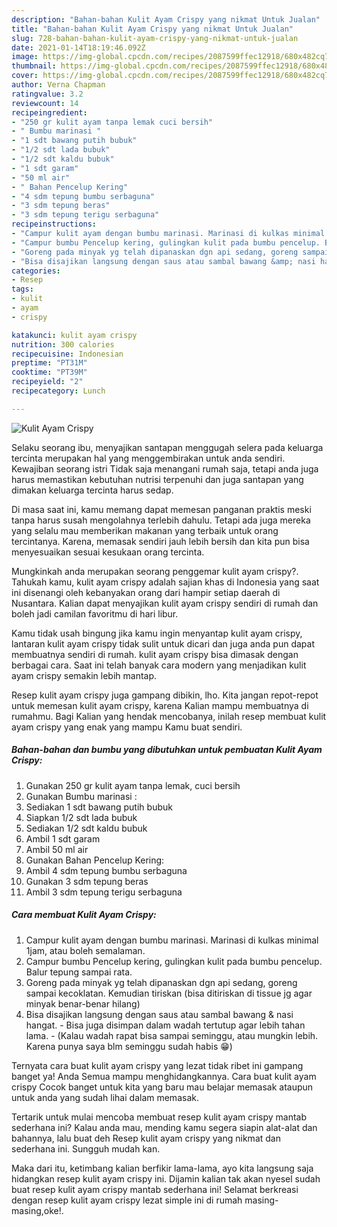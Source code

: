 ```yaml
---
description: "Bahan-bahan Kulit Ayam Crispy yang nikmat Untuk Jualan"
title: "Bahan-bahan Kulit Ayam Crispy yang nikmat Untuk Jualan"
slug: 728-bahan-bahan-kulit-ayam-crispy-yang-nikmat-untuk-jualan
date: 2021-01-14T18:19:46.092Z
image: https://img-global.cpcdn.com/recipes/2087599ffec12918/680x482cq70/kulit-ayam-crispy-foto-resep-utama.jpg
thumbnail: https://img-global.cpcdn.com/recipes/2087599ffec12918/680x482cq70/kulit-ayam-crispy-foto-resep-utama.jpg
cover: https://img-global.cpcdn.com/recipes/2087599ffec12918/680x482cq70/kulit-ayam-crispy-foto-resep-utama.jpg
author: Verna Chapman
ratingvalue: 3.2
reviewcount: 14
recipeingredient:
- "250 gr kulit ayam tanpa lemak cuci bersih"
- " Bumbu marinasi "
- "1 sdt bawang putih bubuk"
- "1/2 sdt lada bubuk"
- "1/2 sdt kaldu bubuk"
- "1 sdt garam"
- "50 ml air"
- " Bahan Pencelup Kering"
- "4 sdm tepung bumbu serbaguna"
- "3 sdm tepung beras"
- "3 sdm tepung terigu serbaguna"
recipeinstructions:
- "Campur kulit ayam dengan bumbu marinasi. Marinasi di kulkas minimal 1jam, atau boleh semalaman."
- "Campur bumbu Pencelup kering, gulingkan kulit pada bumbu pencelup. Balur tepung sampai rata."
- "Goreng pada minyak yg telah dipanaskan dgn api sedang, goreng sampai kecoklatan. Kemudian tiriskan (bisa ditiriskan di tissue jg agar minyak benar-benar hilang)"
- "Bisa disajikan langsung dengan saus atau sambal bawang &amp; nasi hangat.  Bisa juga disimpan dalam wadah tertutup agar lebih tahan lama.  (Kalau wadah rapat bisa sampai seminggu, atau mungkin lebih. Karena punya saya blm seminggu sudah habis 😁)"
categories:
- Resep
tags:
- kulit
- ayam
- crispy

katakunci: kulit ayam crispy 
nutrition: 300 calories
recipecuisine: Indonesian
preptime: "PT31M"
cooktime: "PT39M"
recipeyield: "2"
recipecategory: Lunch

---
```



![Kulit Ayam Crispy](https://img-global.cpcdn.com/recipes/2087599ffec12918/680x482cq70/kulit-ayam-crispy-foto-resep-utama.jpg)

Selaku seorang ibu, menyajikan santapan menggugah selera pada keluarga tercinta merupakan hal yang menggembirakan untuk anda sendiri. Kewajiban seorang istri Tidak saja menangani rumah saja, tetapi anda juga harus memastikan kebutuhan nutrisi terpenuhi dan juga santapan yang dimakan keluarga tercinta harus sedap.

Di masa  saat ini, kamu memang dapat memesan panganan praktis meski tanpa harus susah mengolahnya terlebih dahulu. Tetapi ada juga mereka yang selalu mau memberikan makanan yang terbaik untuk orang tercintanya. Karena, memasak sendiri jauh lebih bersih dan kita pun bisa menyesuaikan sesuai kesukaan orang tercinta. 



Mungkinkah anda merupakan seorang penggemar kulit ayam crispy?. Tahukah kamu, kulit ayam crispy adalah sajian khas di Indonesia yang saat ini disenangi oleh kebanyakan orang dari hampir setiap daerah di Nusantara. Kalian dapat menyajikan kulit ayam crispy sendiri di rumah dan boleh jadi camilan favoritmu di hari libur.

Kamu tidak usah bingung jika kamu ingin menyantap kulit ayam crispy, lantaran kulit ayam crispy tidak sulit untuk dicari dan juga anda pun dapat membuatnya sendiri di rumah. kulit ayam crispy bisa dimasak dengan berbagai cara. Saat ini telah banyak cara modern yang menjadikan kulit ayam crispy semakin lebih mantap.

Resep kulit ayam crispy juga gampang dibikin, lho. Kita jangan repot-repot untuk memesan kulit ayam crispy, karena Kalian mampu membuatnya di rumahmu. Bagi Kalian yang hendak mencobanya, inilah resep membuat kulit ayam crispy yang enak yang mampu Kamu buat sendiri.

<!--inarticleads1-->

##### Bahan-bahan dan bumbu yang dibutuhkan untuk pembuatan Kulit Ayam Crispy:

1. Gunakan 250 gr kulit ayam tanpa lemak, cuci bersih
1. Gunakan  Bumbu marinasi :
1. Sediakan 1 sdt bawang putih bubuk
1. Siapkan 1/2 sdt lada bubuk
1. Sediakan 1/2 sdt kaldu bubuk
1. Ambil 1 sdt garam
1. Ambil 50 ml air
1. Gunakan  Bahan Pencelup Kering:
1. Ambil 4 sdm tepung bumbu serbaguna
1. Gunakan 3 sdm tepung beras
1. Ambil 3 sdm tepung terigu serbaguna




<!--inarticleads2-->

##### Cara membuat Kulit Ayam Crispy:

1. Campur kulit ayam dengan bumbu marinasi. Marinasi di kulkas minimal 1jam, atau boleh semalaman.
1. Campur bumbu Pencelup kering, gulingkan kulit pada bumbu pencelup. Balur tepung sampai rata.
1. Goreng pada minyak yg telah dipanaskan dgn api sedang, goreng sampai kecoklatan. Kemudian tiriskan (bisa ditiriskan di tissue jg agar minyak benar-benar hilang)
1. Bisa disajikan langsung dengan saus atau sambal bawang &amp; nasi hangat.  - Bisa juga disimpan dalam wadah tertutup agar lebih tahan lama.  - (Kalau wadah rapat bisa sampai seminggu, atau mungkin lebih. Karena punya saya blm seminggu sudah habis 😁)




Ternyata cara buat kulit ayam crispy yang lezat tidak ribet ini gampang banget ya! Anda Semua mampu menghidangkannya. Cara buat kulit ayam crispy Cocok banget untuk kita yang baru mau belajar memasak ataupun untuk anda yang sudah lihai dalam memasak.

Tertarik untuk mulai mencoba membuat resep kulit ayam crispy mantab sederhana ini? Kalau anda mau, mending kamu segera siapin alat-alat dan bahannya, lalu buat deh Resep kulit ayam crispy yang nikmat dan sederhana ini. Sungguh mudah kan. 

Maka dari itu, ketimbang kalian berfikir lama-lama, ayo kita langsung saja hidangkan resep kulit ayam crispy ini. Dijamin kalian tak akan nyesel sudah buat resep kulit ayam crispy mantab sederhana ini! Selamat berkreasi dengan resep kulit ayam crispy lezat simple ini di rumah masing-masing,oke!.

